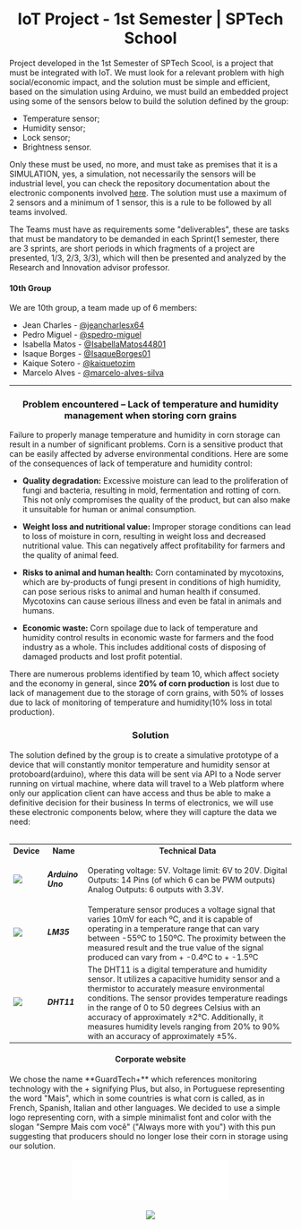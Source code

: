 

<h1 align="center">IoT Project - 1st Semester | SPTech School</h1>

Project developed in the 1st Semester of SPTech Scool, is a project that must be integrated with IoT. We must look for a relevant problem with high social/economic impact, and the solution must be simple and efficient, based on the simulation using Arduino, we must build an embedded project using some of the sensors below to build the solution defined by the group:

- Temperature sensor;
- Humidity sensor;
- Lock sensor;
- Brightness sensor.

Only these must be used, no more, and must take as premises that it is a SIMULATION, yes, a simulation, not necessarily the sensors will be industrial level, you can check the repository documentation about the electronic components involved [here](https://github.com/jeancharlesx64/base-sensor-script). The solution must use a maximum of 2 sensors and a minimum of 1 sensor, this is a rule to be followed by all teams involved.

The Teams must have as requirements some "deliverables", these are tasks that must be mandatory to be demanded in each Sprint(1 semester, there are 3 sprints, are short periods in which fragments of a project are presented, 1/3, 2/3, 3/3), which will then be presented and analyzed by the Research and Innovation advisor professor.

#### 10th Group
We are 10th group, a team made up of 6 members:
- Jean Charles - [@jeancharlesx64](https://github.com/jeancharlesx64)
- Pedro Miguel - [@spedro-miguel](https://github.com/spedro-miguel)
- Isabella Matos - [@IsabellaMatos44801](https://github.com/IsabellaMatos44801)
- Isaque Borges - [@IsaqueBorges01](https://github.com/IsaqueBorges01)
- Kaique Sotero - [@kaiquetozim](https://github.com/kaiquetozim)
- Marcelo Alves - [@marcelo-alves-silva](https://github.com/marcelo-alves-silva)

<hr>

<h3 align="center">Problem encountered – Lack of temperature and humidity management when storing corn grains</h3>

Failure to properly manage temperature and humidity in corn storage can result in a number of significant problems. Corn is a sensitive product that can be easily affected by adverse environmental conditions. Here are some of the consequences of lack of temperature and humidity control:

- **Quality degradation:** Excessive moisture can lead to the proliferation of fungi and bacteria, resulting in mold, fermentation and rotting of corn. This not only compromises the quality of the product, but can also make it unsuitable for human or animal consumption.

- **Weight loss and nutritional value:** Improper storage conditions can lead to loss of moisture in corn, resulting in weight loss and decreased nutritional value. This can negatively affect profitability for farmers and the quality of animal feed.

- **Risks to animal and human health:** Corn contaminated by mycotoxins, which are by-products of fungi present in conditions of high humidity, can pose serious risks to animal and human health if consumed. Mycotoxins can cause serious illness and even be fatal in animals and humans.

- **Economic waste:** Corn spoilage due to lack of temperature and humidity control results in economic waste for farmers and the food industry as a whole. This includes additional costs of disposing of damaged products and lost profit potential.

There are numerous problems identified by team 10, which affect society and the economy in general, since **20% of corn production** is lost due to lack of management due to the storage of corn grains, with 50% of losses due to lack of monitoring of temperature and humidity(10% loss in total production).

<h3 align="center">Solution</h3>
The solution defined by the group is to create a simulative prototype of a device that will constantly monitor temperature and humidity sensor at protoboard(arduino), where this data will be sent via API to a Node server running on virtual machine, where data will travel to a Web platform where only our application client can have access and thus be able to make a definitive decision for their business
In terms of electronics, we will use these electronic components below, where they will capture the data we need: 

<br> 
<br>
<table>
    <tr>
        <th>Device</th>
        <th>Name</th>
        <th>Technical Data</th>
    </tr>
    <tr>
        <td>
            <img src="https://upload.wikimedia.org/wikipedia/commons/thumb/7/71/Arduino-uno-perspective-transparent.png/1200px-Arduino-uno-perspective-transparent.png" width="150px"  align/>
        </td>
        <td>
            <h5>Arduino Uno </h5>
        </td>
        <td>
            Operating voltage: 5V. Voltage limit: 6V to 20V. Digital Outputs: 14 Pins (of which 6 can be PWM outputs) Analog Outputs: 6 outputs with 3.3V.
        </td>
    </tr>
    <tr>
        <td>
            <img src="https://www.dedcomponentes.com.br/wp-content/uploads/2023/02/sensor_lm35dz-ded-componentes_1_c252362b-e4dc-4e48-89b3-ce121c8d2520.png" width="150px"  align/>
        </td>
        <td>
            <h5>LM35 </h5>
        </td>
        <td>
            Temperature sensor produces a voltage signal that varies 10mV for each ºC, and it is capable of operating in a temperature range that can vary between -55ºC to 150ºC. The proximity between the measured result and the true value of the signal produced can vary from + -0.4ºC to + -1.5ºC
        </td>
    </tr>
    <tr>
        <td>
            <img src="https://www.newpecas.com.br/imagem/web/sensor-de-temperatura-umidade-dht11.webp" width="150px"  align/>
        </td>
        <td>
            <h5>DHT11 </h5>
        </td>
        <td>
The DHT11 is a digital temperature and humidity sensor. It utilizes a capacitive humidity sensor and a thermistor to accurately measure environmental conditions. The sensor provides temperature readings in the range of 0 to 50 degrees Celsius with an accuracy of approximately ±2°C. Additionally, it measures humidity levels ranging from 20% to 90% with an accuracy of approximately ±5%.        </td>
    </tr>
</table>

<h4 align="center">Corporate website</h4>
We chose the name **GuardTech+** which references monitoring technology with the + signifying Plus, but also, in Portuguese representing the word "Mais", which in some countries is what corn is called, as in French, Spanish, Italian and other languages. We decided to use a simple logo representing corn, with a simple minimalist font and color with the slogan "Sempre Mais com você" ("Always more with you") with this pun suggesting that producers should no longer lose their corn in storage using our solution.

<br>
<br>

<div align="center">
  <img src="/doc-assets/icon/guardtech-logo-white.png" height="70px"/>
</div>
<br>
<div align="center">
  <img src="/doc-assets/img/screenshot/full-website-prototype.png" />
</div>
<br>


